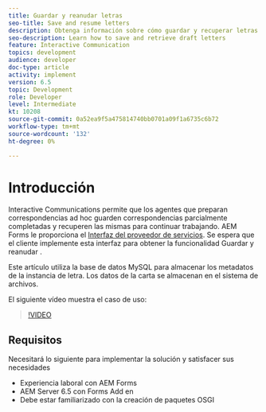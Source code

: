```yaml
---
title: Guardar y reanudar letras
seo-title: Save and resume letters
description: Obtenga información sobre cómo guardar y recuperar letras de borrador
seo-description: Learn how to save and retrieve draft letters
feature: Interactive Communication
topics: development
audience: developer
doc-type: article
activity: implement
version: 6.5
topic: Development
role: Developer
level: Intermediate
kt: 10208
source-git-commit: 0a52ea9f5a475814740bb0701a09f1a6735c6b72
workflow-type: tm+mt
source-wordcount: '132'
ht-degree: 0%

---
```


# Introducción

Interactive Communications permite que los agentes que preparan correspondencias ad hoc guarden correspondencias parcialmente completadas y recuperen las mismas para continuar trabajando. AEM Forms le proporciona el [Interfaz del proveedor de servicios](https://developer.adobe.com/experience-manager/reference-materials/6-5/forms/javadocs/com/adobe/fd/ccm/ccr/ccrDocumentInstance/api/services/CCRDocumentInstanceService.html). Se espera que el cliente implemente esta interfaz para obtener la funcionalidad Guardar y reanudar .

Este artículo utiliza la base de datos MySQL para almacenar los metadatos de la instancia de letra. Los datos de la carta se almacenan en el sistema de archivos.

El siguiente vídeo muestra el caso de uso:

>[!VIDEO](https://video.tv.adobe.com/v/342129/quality=9)

## Requisitos

Necesitará lo siguiente para implementar la solución y satisfacer sus necesidades

* Experiencia laboral con AEM Forms
* AEM Server 6.5 con Forms Add en
* Debe estar familiarizado con la creación de paquetes OSGI
